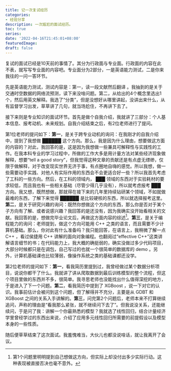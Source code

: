 ```yaml
---
title: 记一次复试经历
categories:
- 经验分享
description: 一次尴尬的面试经历。
toc: true
series:
date: '2022-04-16T21:45:01+08:00'
featuredImage:
draft: false
---
```




复试的面试已经是10天前的事情了。其分为行政面与专业面。行政面的内容在此不表，就写写专业面的内容吧。专业面分为2部分，一是英语能力测试，二是你来我往的一问一答环节。

先是英语能力测试，测试内容是：第一，读一段文献然后翻译 。我抽到的是关于交通时空数据的网络流预测，读下来没啥问题。第二，从给出的4个概念里选出1个，然后用英文解释。我选了“分类”，但是没想好从哪里讲起，没讲出来什么，从有监督学习出发，草草讲了几句，就当场尬住，不再讲下去了。

接下来则是专业知识的面试环节。首先是做个自我介绍，我就讲了三部分：个人基本信息、报考动机、未来规划。自我介绍结束之后，有2位老师进行了提问。

第1位老师的提问如下：**第一**，是关于跨专业动机的询问：在我刚才的自我介绍中，提到了我想做 ██████ 这个方向。那么，我是因为什么理由，想要做这方面的内容的？对此，我回答的是，这是因为我想做一些兼具可解释性与实践性的工作。在我本科专业的学习过程中，所做的工作大多是用计量方法对某些经济现象做解释，想要“tell a good story”，但我觉得这种文章的贡献还是有点虚无缥缈，仅限于做解释，对于改变现实世界无济于事，有点圈地自嗨的感觉。所以我想，做一些需要动手实践、对他人有实际作用的东西会不会更适合好一些？所以我首先考虑了工科的一些方向。然后，在工科的领域内， ███ 领域的东西对于实验耗材的要求较低，而且我也有一些相关基础（尽管少得几乎没有），所以就考虑报考 ███ 方向。我又想，既然想做，那就得在接下来的几年里持续钻研某个领域，不如就做最难的东西，了解下来觉得 ██████ 是比较硬核的东西，所以就选择报考这里。**第二**，是关于研究兴趣的询问：既然你想做这个方向的东西，那么你是否对于某个子方向有了解、或者说感兴趣？我回答的是还没有，因为我确实没开始看相关的文献。我回答的是，想做完毕业论文后，再做这方面内容的综述[^1]。**第三**，是关于编程能力的询问：老师提到，做这个方向可能用 C++ 之类的语言，而且需要不少计算机基础。那么，你对此有什么准备吗？我只能回答，在语言上，我稍微了解一点 C++ ，看过侯捷用 C++ 讲解的面向对象编程。也翻阅过“effective C++”这类讲解语言细节的书；在代码能力上，我大概的确挺弱的，确实没做过多少代码项目，大部分时候都只是在调包，自己写过的也就一个很简单的数据库的 demo 。另外，计算机基础课也比较薄弱，像操作系统之类的基础课都还没学。

第2位老师的提问如下：**第一**，看我简历里提到过，我曾经做过某个数据分析项目，说说你都干了什么。我就讲了讲从爬取数据到最后训练模型的整个流程，但这个项目里做的东西并不多，很简单。我寻思老师也没能找出什么值得深挖的地方，于是进入了下一个问题。**第二**，看我简历中提到了 XGBoost ，说一下对它的认识。我事前估计会被问到这个问题，但了解得并不充分，主要是从 GDBT 和 XGBoost 之间的关系入手讲解的。**第三**，问完第2个问题后，老师本来不打算继续追问，声称的理由是“看我那么紧张，就不继续问下去了”。但我说没关系，还能继续问，于是问了我：讲解一个你最熟悉的模型？我就选了线性回归，结合计量经济学里曾经学过的东西出来说，介绍了应用多元线性回归所需要的前提假设以及模型本身的一些性质。

随后便草草结束了这次面试。我羞愧难当，大伙儿也都没说啥话，就让我离开了会议。

[^1]: 第1个问题里明明提到自己想做这方向，但实际上却没付出多少实际行动。这种表现被直接否决也毫不意外。
